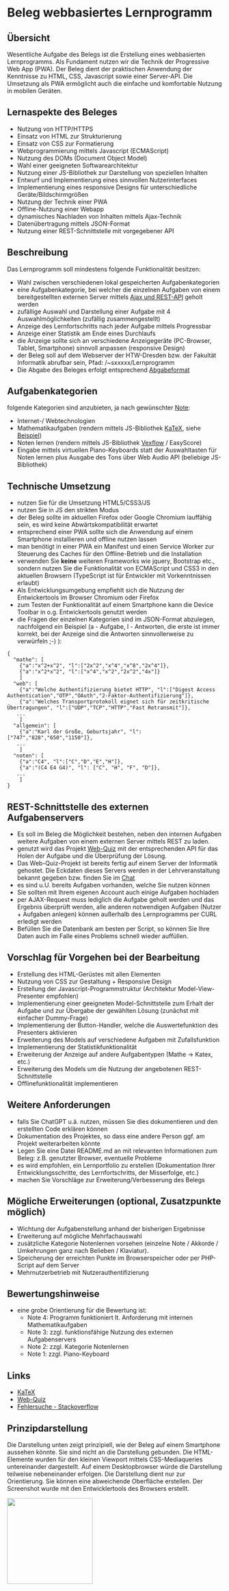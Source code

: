 # Beleg webbasiertes Lernprogramm

## Übersicht
Wesentliche Aufgabe des Belegs ist die Erstellung eines  webbasierten Lernprogramms. Als Fundament nutzen wir die Technik der Progressive Web App (PWA).
Der Beleg dient der praktischen Anwendung der Kenntnisse zu HTML, CSS, Javascript sowie einer Server-API. Die Umsetzung als PWA ermöglicht auch die einfache und komfortable Nutzung in mobilen Geräten. 

## Lernaspekte des Beleges
- Nutzung von HTTP/HTTPS
- Einsatz von HTML zur Strukturierung
- Einsatz von CSS zur Formatierung 
- Webprogrammierung mittels Javascript (ECMAScript)
- Nutzung des DOMs (Document Object Model)
- Wahl einer geeigneten Softwarearchitektur 
- Nutzung einer JS-Bibliothek zur Darstellung von speziellen Inhalten
- Entwurf und Implementierung eines sinnvollen Nutzerinterfaces
- Implementierung eines responsive Designs für unterschiedliche Geräte/Bildschirmgrößen
- Nutzung der Technik einer PWA
- Offline-Nutzung einer Webapp
- dynamisches Nachladen von Inhalten mittels Ajax-Technik
- Datenübertragung mittels JSON-Format
- Nutzung einer REST-Schnittstelle mit vorgegebener API

## Beschreibung
Das Lernprogramm soll mindestens folgende Funktionalität besitzen:
- Wahl zwischen verschiedenen lokal gespeicherten Aufgabenkategorien 
- eine Aufgabenkategorie, bei welcher die einzelnen Aufgaben von einem bereitgestellten externen Server mittels [Ajax und REST-API](#rest-schnittstelle-des-externen-aufgabenservers) geholt werden
- zufällige Auswahl und Darstellung einer Aufgabe mit 4 Auswahlmöglichkeiten (zufällig zusammengestellt)
- Anzeige des Lernfortschritts nach jeder Aufgabe mittels Progressbar
- Anzeige einer Statistik am Ende eines Durchlaufs
- die Anzeige sollte sich an verschiedene Anzeigegeräte (PC-Browser, Tablet, Smartphone) sinnvoll anpassen (responsive Design)
- der Beleg soll auf dem Webserver der HTW-Dresden bzw. der Fakultät Informatik abrufbar sein, Pfad: /~sxxxxx/Lernprogramm
- Die Abgabe des Beleges erfolgt entsprechend [Abgabeformat](Beleg-Abgabeformat.md)

## Aufgabenkategorien
folgende Kategorien sind anzubieten, ja nach gewünschter [Note](#bewertungshinweise):
- Internet-/ Webtechnologien
- Mathematikaufgaben (rendern mittels JS-Bibliothek [KaTeX](https://github.com/KaTeX/KaTeX), siehe [Beispiel](mathe-demo.html))
- Noten lernen (rendern mittels JS-Bibliothek [Vexflow](https://github.com/0xfe/vexflow) / EasyScore)
- Eingabe mittels virtuellen Piano-Keyboards statt der Auswahltasten für Noten lernen plus Ausgabe des Tons über Web Audio API (beliebige JS-Bibliothek)

## Technische Umsetzung
- nutzen Sie für die Umsetzung HTML5/CSS3/JS 
- nutzen Sie in JS den strikten Modus 
- der Beleg sollte im aktuellen Firefox oder Google Chromium lauffähig sein, es wird keine Abwärtskompatibilität erwartet
- entsprechend einer PWA sollte sich die Anwendung auf einem Smartphone installieren und offline nutzen lassen
- man benötigt in einer PWA ein Manifest und einen Service Worker zur Steuerung des Caches für den Offline-Betrieb und die Installation
- verwenden Sie **keine** weiteren Frameworks wie jquery, Bootstrap etc., sondern nutzen Sie die Funktionalität von ECMAScript und CSS3 in den aktuellen Browsern (TypeScript ist für Entwickler mit Vorkenntnissen erlaubt)
- Als Entwicklungsumgebung empfiehlt sich die Nutzung der Entwickertools im Browser Chromium oder Firefox
- zum Testen der Funktionalität auf einem Smartphone kann die Device Toolbar in o.g. Entwickertools genutzt werden
- die Fragen der einzelnen Kategorien sind im JSON-Format abzulegen, nachfolgend ein Beispiel (a - Aufgabe, l - Antworten, die erste ist immer korrekt, bei der Anzeige sind die Antworten sinnvollerweise zu verwürfeln ;-) ):
```
{ 
  "mathe": [
    {"a":"x^2+x^2", "l":["2x^2","x^4","x^8","2x^4"]},
    {"a":"x^2*x^2", "l":["x^4","x^2","2x^2","4x"]}
    ]
  "web": [
    {"a":"Welche Authentifizierung bietet HTTP", "l":["Digest Access Authentication","OTP","OAuth","2-Faktor-Authentifizierung"]},
    {"a":"Welches Transportprotokoll eignet sich für zeitkritische Übertragungen", "l":["UDP","TCP","HTTP","Fast Retransmit"]},
   ...
    ]  
  "allgemein": [
    {"a":"Karl der Große, Geburtsjahr", "l":["747","828","650","1150"]},
   ...
    ]
  "noten": [
    {"a":"C4", "l":["C","D","E","H"]},
    {"a":"(C4 E4 G4)", "l": ["C", "H", "F", "D"]},
   ...
    ]       
}
```

## REST-Schnittstelle des externen Aufgabenservers
- Es soll im Beleg die Möglichkeit bestehen, neben den internen Aufgaben weitere Aufgaben von einem externen Server mittels REST zu laden.
- genutzt wird das Projekt [Web-Quiz](https://github.com/swsms/web-quiz-engine) mit der entsprechenden API für das Holen der Aufgabe und die Überprüfung der Lösung.
- Das Web-Quiz-Projekt ist bereits fertig auf einem Server der Informatik gehostet. Die Eckdaten dieses Servers werden in der Lehrveranstaltung bekannt gegeben bzw. finden Sie im [Chat](https://imessage.informatik.htw-dresden.de/channel/webprogrammierung)
- es sind u.U. bereits Aufgaben vorhanden, welche Sie nutzen können
- Sie sollten mit Ihrem eigenen Account auch einige Aufgaben hochladen
- per AJAX-Request muss lediglich die Aufgabe geholt werden und das Ergebnis überprüft werden, alle anderen notwendigen Aufgaben (Nutzer + Aufgaben anlegen) können außerhalb des Lernprogramms per CURL erledigt werden
- Befüllen Sie die Datenbank am besten per Script, so können Sie Ihre Daten auch im Falle eines Problems schnell wieder auffüllen.


## Vorschlag für Vorgehen bei der Bearbeitung
- Erstellung des HTML-Gerüstes mit allen Elementen
- Nutzung von CSS zur Gestaltung + Responsive Design
- Erstellung der Javascript-Programmstruktur (Architektur Model-View-Presenter empfohlen)
- Implementierung einer geeigneten Model-Schnittstelle zum Erhalt der Aufgabe und zur Übergabe der gewählten Lösung (zunächst mit einfacher Dummy-Frage)
- Implementierung der Button-Handler, welche die Auswertefunktion des Presenters aktivieren
- Erweiterung des Models auf verschiedene Aufgaben mit Zufallsfunktion
- Implementierung der Statistikfunktionalität
- Erweiterung der Anzeige auf andere Aufgabentypen (Mathe -> Katex, etc.)
- Erweiterung des Models um die Nutzung der angebotenen REST-Schnittstelle
- Offlinefunktionalität implementieren


## Weitere Anforderungen
- falls Sie ChatGPT u.ä. nutzen, müssen Sie dies dokumentieren und den erstellten Code erklären können
- Dokumentation des Projektes, so dass eine andere Person ggf. am Projekt weiterarbeiten könnte
- Legen Sie eine Datei README.md an mit relevanten Informationen zum Beleg: z.B. genutzter Browser, eventuelle Probleme
- es wird empfohlen, ein Lernportfolio zu erstellen (Dokumentation Ihrer Entwicklungsschritte, des Lernfortschritts, der Misserfolge, etc.)
- machen Sie Vorschläge zur Erweiterung/Verbesserung des Belegs

## Mögliche Erweiterungen (optional, Zusatzpunkte möglich)
- Wichtung der Aufgabenstellung anhand der bisherigen Ergebnisse
- Erweiterung auf mögliche Mehrfachauswahl
- zusätzliche Kategorie Notenlernen vorsehen (einzelne Note / Akkorde / Umkehrungen ganz nach Belieben / Klaviatur).
- Speicherung der erreichten Punkte im Browserspeicher oder per PHP-Script auf dem Server
- Mehrnutzerbetrieb mit Nutzerauthentifizierung 

## Bewertungshinweise
- eine grobe Orientierung für die Bewertung ist:
  - Note 4: Programm funktioniert lt. Anforderung mit internen Mathematikaufgaben
  - Note 3: zzgl. funktionsfähige Nutzung des externen Aufgabenservers
  - Note 2: zzgl. Kategorie Notenlernen
  - Note 1: zzgl. Piano-Keyboard 

  
## Links
- [KaTeX](https://github.com/KaTeX/KaTeX) 
- [Web-Quiz](https://github.com/swsms/web-quiz-engine) 
- [Fehlersuche - Stackoverflow](https://stackoverflow.com)


## Prinzipdarstellung
Die Darstellung unten zeigt prinzipiell, wie der Beleg auf einem Smartphone aussehen könnte. Sie sind nicht an die Darstellung gebunden.
Die HTML-Elemente wurden für den kleinen Viewport mittels CSS-Mediaqueries untereinander dargestellt. Auf einem Desktopbrowser würde die Darstellung teilweise nebeneinander erfolgen. Die Darstellung dient nur zur Orientierung. Sie können eine abweichende Oberfläche erstellen.
Der Screenshot wurde mit den Entwicklertools des Browsers erstellt.

<img src="images/demo.png" width="200">
